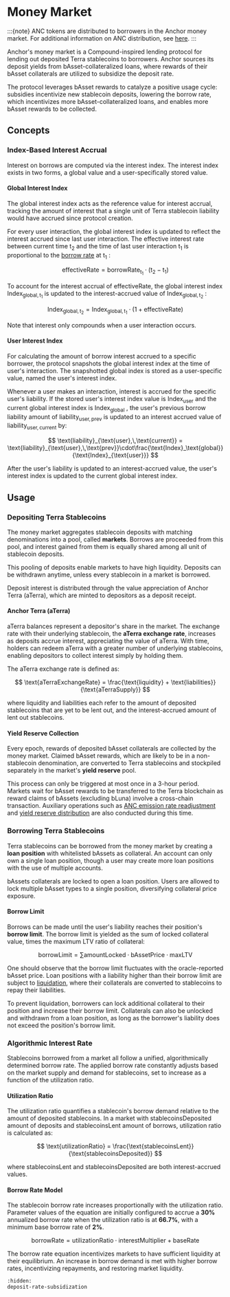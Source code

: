 # Money Market

:::{note}
ANC tokens are distributed to borrowers in the Anchor money market. For additional information on ANC distribution, see [here](./../anchor-token-anc.md#distribution-to-ecosystem-participants).
:::

Anchor's money market is a Compound-inspired lending protocol for lending out deposited Terra stablecoins to borrowers. Anchor sources its deposit yields from bAsset-collateralized loans, where rewards of their bAsset collaterals are utilized to subsidize the deposit rate.

The protocol leverages bAsset rewards to catalyze a positive usage cycle: subsidies incentivize new stablecoin deposits, lowering the borrow rate, which incentivizes more bAsset-collateralized loans, and enables more bAsset rewards to be collected.

## Concepts

### Index-Based Interest Accrual

Interest on borrows are computed via the interest index. The interest index exists in two forms, a global value and a user-specifically stored value.

#### Global Interest Index

The global interest index acts as the reference value for interest accrual, tracking the amount of interest that a single unit of Terra stablecoin liability would have accrued since protocol creation.

For every user interaction, the global interest index is updated to reflect the interest accrued since last user interaction. The effective interest rate between current time $\text{t}_\text{2}$ and the time of last user interaction $\text{t}_\text{1}$ is proportional to the [borrow rate](./README.md#algorithmic-interest-rate) at $\text{t}_\text{1}$ :

$$
\text{effectiveRate} = \text{borrowRate}_{\text{t}_\text{1}}\cdot(\text{t}_\text{2}-\text{t}_\text{1})
$$

To account for the interest accrual of $\text{effectiveRate}$, the global interest index $\text{Index}_{\text{global},\,\text{t}_\text{1}}$ is updated to the interest-accrued value of $\text{Index}_{\text{global},\,\text{t}_\text{2}}$ :

$$
\text{Index}_{\text{global},\,\text{t}_\text{2}} = \text{Index}_{\text{global},\,\text{t}_\text{1}}\cdot(1+ \text{effectiveRate})
$$

Note that interest only compounds when a user interaction occurs.

#### User Interest Index

For calculating the amount of borrow interest accrued to a specific borrower, the protocol snapshots the global interest index at the time of user's interaction. The snapshotted global index is stored as a user-specific value, named the user's interest index.

Whenever a user makes an interaction, interest is accrued for the specific user's liability. If the stored user's interest index value is $\text{Index}_{\text{user}}$ and the current global interest index is $\text{Index}_{\text{global}}$ , the user's previous borrow liability amount of $\text{liability}_{\text{user},\,\text{prev}}$ is updated to an interest accrued value of $\text{liability}_{\text{user},\,\text{current}}$ by:

$$
\text{liability}_{\text{user},\,\text{current}} = \text{liability}_{\text{user},\,\text{prev}}\cdot\frac{\text{Index}_\text{global}}{\text{Index}_{\text{user}}}
$$

After the user's liability is updated to an interest-accrued value, the user's interest index is updated to the current global interest index.

## Usage

### Depositing Terra Stablecoins

The money market aggregates stablecoin deposits with matching denominations into a pool, called **markets**. Borrows are proceeded from this pool, and interest gained from them is equally shared among all unit of stablecoin deposits.

This pooling of deposits enable markets to have high liquidity. Deposits can be withdrawn anytime, unless every stablecoin in a market is borrowed.

Deposit interest is distributed through the value appreciation of Anchor Terra (aTerra), which are minted to depositors as a deposit receipt.

#### Anchor Terra (aTerra)

aTerra balances represent a depositor's share in the market. The exchange rate with their underlying stablecoin, the **aTerra exchange rate**, increases as deposits accrue interest, appreciating the value of aTerra. With time, holders can redeem aTerra with a greater number of underlying stablecoins, enabling depositors to collect interest simply by holding them.

The aTerra exchange rate is defined as:

$$
\text{aTerraExchangeRate} = \frac{\text{liquidity} + \text{liabilities}}{\text{aTerraSupply}}
$$

where $\text{liquidity}$ and $\text{liabilities}$ each refer to the amount of deposited stablecoins that are yet to be lent out, and the interest-accrued amount of lent out stablecoins.

#### Yield Reserve Collection

Every epoch, rewards of deposited bAsset collaterals are collected by the money market. Claimed bAsset rewards, which are likely to be in a non-stablecoin denomination, are converted to Terra stablecoins and stockpiled separately in the market's **yield reserve** pool.&#x20;

This process can only be triggered at most once in a 3-hour period. Markets wait for bAsset rewards to be transferred to the Terra blockchain as reward claims of bAssets (excluding bLuna) involve a cross-chain transaction. Auxiliary operations such as [ANC emission rate readjustment](./deposit-rate-subsidization.md#borrower-anc-incentives) and [yield reserve distribution](./deposit-rate-subsidization.md#direct-subsidization) are also conducted during this time.



### Borrowing Terra Stablecoins

Terra stablecoins can be borrowed from the money market by creating a **loan position** with whitelisted bAssets as collateral. An account can only own a single loan position, though a user may create more loan positions with the use of multiple accounts.

bAssets collaterals are locked to open a loan position. Users are allowed to lock multiple bAsset types to a single position, diversifying collateral price exposure.

#### Borrow Limit

Borrows can be made until the user's liability reaches their position's **borrow limit**. The borrow limit is yielded as the sum of locked collateral value, times the maximum LTV ratio of collateral:

$$
\text{borrowLimit} = \sum \text{amountLocked} \cdot \text{bAssetPrice} \cdot \text{maxLTV}
$$

One should observe that the borrow limit fluctuates with the oracle-reported bAsset price. Loan positions with a liability higher than their borrow limit are subject to [liquidation](../loan-liquidation.md), where their collaterals are converted to stablecoins to repay their liabilities.

To prevent liquidation, borrowers can lock additional collateral to their position and increase their borrow limit. Collaterals can also be unlocked and withdrawn from a loan position, as long as the borrower's liability does not exceed the position's borrow limit.



### Algorithmic Interest Rate

Stablecoins borrowed from a market all follow a unified, algorithmically determined borrow rate. The applied borrow rate constantly adjusts based on the market supply and demand for stablecoins, set to increase as a function of the utilization ratio.

#### Utilization Ratio

The utilization ratio quantifies a stablecoin's borrow demand relative to the amount of deposited stablecoins. In a market with $\text{stablecoinsDeposited}$ amount of deposits and $\text{stablecoinsLent}$ amount of borrows, utilization ratio is calculated as:

$$
\text{utilizationRatio} = \frac{\text{stablecoinsLent}}{\text{stablecoinsDeposited}}
$$

where $\text{stablecoinsLent}$ and $\text{stablecoinsDeposited}$ are both interest-accrued values.

#### Borrow Rate Model

The stablecoin borrow rate increases proportionally with the utilization ratio. Parameter values of the equation are initially configured to accrue a **30%** annualized borrow rate when the utilization ratio is at **66.7%**, with a minimum base borrow rate of **2%**.

$$
\text{borrowRate} = \text{utilizationRatio} \cdot \text{interestMultiplier} + \text{baseRate}
$$

The borrow rate equation incentivizes markets to have sufficient liquidity at their equilibrium. An increase in borrow demand is met with higher borrow rates, incentivizing repayments, and restoring market liquidity.

```{toctree}
:hidden:
deposit-rate-subsidization
```

